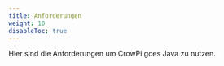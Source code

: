 ```yaml
---
title: Anforderungen
weight: 10
disableToc: true
---
```


Hier sind die Anforderungen um CrowPi goes Java zu nutzen.
